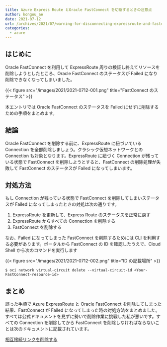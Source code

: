 ```yaml
---
title: Azure Express Route とOracle FastConnect を切断するときの注意点
author: kongou_ae
date: 2021-07-12
url: /archives/2021/07/warning-for-disconnecting-expressroute-and-fastconnect
categories:
  - azure
---
```


## はじめに

Oracle FastConnect を利用して ExpressRoute 周りの検証し終えてリソースを削除しようとしたところ、Oracle FastConnect のステータスが Failed になり削除できなくなってしまいました。

{{< figure src="/images/2021/2021-0712-001.png" title="FastConnect のステータス" >}}

本エントリでは Oracle FastConnect のステータスを Failed にせずに削除するための手順をまとめます。

## 結論

Oracle FastConnect を削除する前に、ExpressRoute に紐づいている Connection を全部削除しましょう。クラシック仮想ネットワークとの Connection も対象となります。ExpressRoute に紐づく Connection が残っている状態で FastConnect を削除しようとすると、FastConnect の削除処理が失敗して FastConnect のステータスが Failed になってしまいます。

## 対処方法

もし Connection が残っている状態で FastConnect を削除してしまいステータスが Failed になってしまったときの対処は次の通りです。

1. ExpressRoute を更新して、Express Route のステータスを正常に戻す
2. ExpressRoute からすべての Connection を削除する
3. FastConnect を削除する

なお、Failed になってしまった FastConnect を削除するためには CLI を利用する必要があります。ポータルから FastConnect の ID を確認したうえで、Cloud Shell から次のコマンドを実行します

{{< figure src="/images/2021/2021-0712-002.png" title="ID の記載場所" >}}

```
$ oci network virtual-circuit delete --virtual-circuit-id <Your-FastConnect-resource-id>
```

## まとめ

誤った手順で Azure ExpressRoute と Oracle FastConnect を削除してしまった結果、FastConnect が Failed になってしまった時の対処方法をまとめました。すべては公式ドキュメントを見ずに勢いで削除作業に挑戦した私が悪いです。すべての Connection を削除してから FastConnect を削除しなければならないことは次のドキュメントに記載されています。

[相互接続リンクを削除する](https://docs.microsoft.com/ja-jp/azure/virtual-machines/workloads/oracle/configure-azure-oci-networking#delete-the-interconnect-link)
